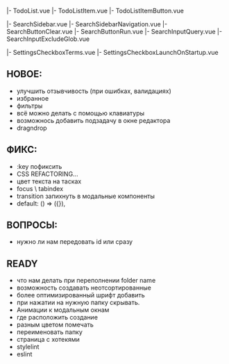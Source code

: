 |- TodoList.vue
|- TodoListItem.vue
|- TodoListItemButton.vue

|- SearchSidebar.vue
|- SearchSidebarNavigation.vue
|- SearchButtonClear.vue
|- SearchButtonRun.vue
|- SearchInputQuery.vue
|- SearchInputExcludeGlob.vue

|- SettingsCheckboxTerms.vue
|- SettingsCheckboxLaunchOnStartup.vue

## НОВОЕ:

- улучшить отзывчивость (при ошибках, валидациях)
- избранное
- фильтры
- всё можно делать с помощью клавиатуры
- возможнось добавить подзадачу в окне редактора
- dragndrop

## ФИКС:

- :key пофиксить
- CSS REFACTORING...
- цвет текста на тасках
- focus \ tabindex
- transition запихнуть в модальные компоненты
- default: () => ({}),

## ВОПРОСЫ:

- нужно ли нам передовать id или сразу

## READY

- что нам делать при переполнении folder name
- возможность создавать неотсортированные
- более оптимизированный шрифт добавить
- при нажатии на нужную папку скрывать.
- Анимации к модальным окнам
- где расположить создание
- разным цветом помечать
- переименовать папку
- страница с хотекями
- stylelint
- eslint
